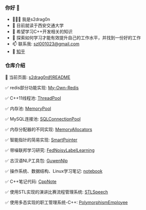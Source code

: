 ### 你好 👋
- 🧑🏽‍🚀 我是s2drag0n
- 🔭 目前就读于西安交通大学
- 🌱 希望学习C++开发相关的知识
- 🤔 探索如何学习才能有效提升自己的工作水平，并找到一份好的工作
- 📫 联系我: szl001023@gmail.com
- 🚀 [知乎](https://www.zhihu.com/people/wo-zhu-zou-lu-dai-feng)

### 仓库介绍
 📖 当前页面: [s2drag0n的README](https://github.com/s2drag0n/s2drag0n)
 
 ✅ redis部分功能实现: [My-Own-Redis](https://github.com/s2drag0n/cpp-my-redis)
 
 ✅ C++11线程池: [ThreadPool](https://github.com/s2drag0n/cpp-toy-module/ThreadPool)
 
 ✅ 内存池: [MemoryPool](https://github.com/s2drag0n/cpp-toy-module/MemoryPool)

 ✅ MySQL连接池: [SQLConnectionPool](https://github.com/s2drag0n/cpp-toy-module/SQLConnectionPool)

 ✅ 内存分配器的不同实现: [MemoryAllocators](https://github.com/s2drag0n/cpp-memory-allocators)

 ✅ 智能指针的简易实现: [SmartPointer](https://github.com/s2drag0n/cpp-smart-ptr-toy)

 ✅ 带噪联邦学习研究: [FedNoisyLabelLearning](https://github.com/s2drag0n/FedNoisyLabelLearning)

 ✅ 古汉语NLP工具包: [GuwenNlp](https://github.com/s2drag0n/guwenNLP)

 ✅ 操作系统、数据结构、Linux学习笔记: [notebook](https://github.com/s2drag0n/notebooks)

 ✅ C++笔记代码: [CppNote](https://github.com/s2drag0n/HeiMa_cpp_code)

 ✅ 使用STL实现的演讲比赛流程管理系统: [STLSpeech](https://github.com/s2drag0n/STL-based-speech-contest-process-management-system)

 ✅ 使用多态实现的职工管理系统-C++: [PolymorphismEmployee](https://github.com/s2drag0n/Employee-Management-System-Based-on-Polymorphism)
  
<!--
**s2drag0n/s2drag0n** is a ✨ _special_ ✨ repository because its `README.md` (this file) appears on your GitHub profile.

Here are some ideas to get you started:

- 🔭 I’m currently working on ...
- 🌱 I’m currently learning ...
- 👯 I’m looking to collaborate on ...
- 🤔 I’m looking for help with ...
- 💬 Ask me about ...
- 📫 How to reach me: ...
- 😄 Pronouns: ...
- ⚡ Fun fact: ...
-->
